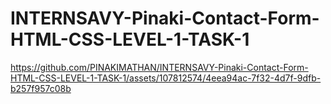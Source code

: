 # INTERNSAVY-Pinaki-Contact-Form-HTML-CSS-LEVEL-1-TASK-1


https://github.com/PINAKIMATHAN/INTERNSAVY-Pinaki-Contact-Form-HTML-CSS-LEVEL-1-TASK-1/assets/107812574/4eea94ac-7f32-4d7f-9dfb-b257f957c08b

